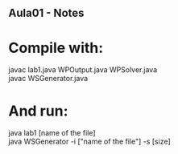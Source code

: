 ## Aula01 - Notes
# Compile with:
 javac lab1.java WPOutput.java WPSolver.java<br>
 javac WSGenerator.java   
# And run:
 java lab1 [name of the file]<br>
 java WSGenerator -i ["name of the file"] -s [size]  
